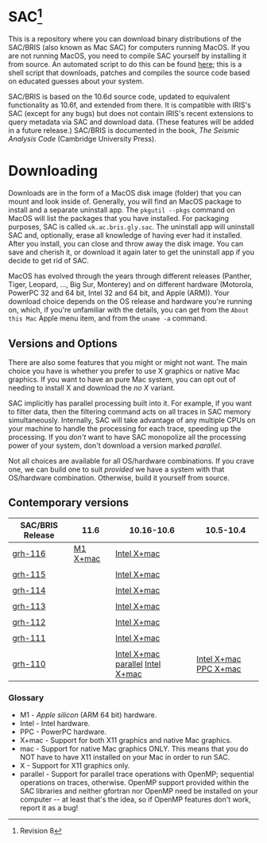 # SAC[^rev]

[^rev]: Revision 8

This is a repository where you can download binary distributions of the
SAC/BRIS (also known as Mac SAC) for computers running MacOS.  If you are
not running MacOS, you need to compile SAC yourself by installing it from
source.  An automated script to do this can be found
[here](https://members.elsi.jp/~george/dobuild.sh); this is a shell script
that downloads, patches and compiles the source code based on educated guesses
about your system.

SAC/BRIS is based on the 10.6d source code, updated to equivalent functionality
as 10.6f, and extended from there.  It is compatible with IRIS's SAC (except
for any bugs) but does not contain IRIS's recent extensions to query metadata
via SAC and download data.  (These features will be added in a future release.)
SAC/BRIS is documented in the book, *The Seismic Analysis Code* (Cambridge
University Press).

# Downloading

Downloads are in the form of a MacOS disk image (folder) that you can mount
and look inside of.  Generally, you will find an MacOS package to install and
a separate uninstall app.  The `pkgutil --pkgs` command on MacOS will list the 
packages that you have installed.  For packaging purposes, SAC is called
`uk.ac.bris.gly.sac`.  The uninstall app will uninstall SAC and, optionally,
erase all knowledge of having ever
had it installed.  After you install, you can close and throw away the disk
image.  You can save and cherish it, or download it again later to get the
uninstall app if you decide to get rid of SAC.

MacOS has evolved through the years through different releases (Panther,
Tiger, Leopard, ..., Big Sur, Monterey) and on different hardware
(Motorola, PowerPC 32 and 64 bit, Intel 32 and 64 bit, and Apple (ARM)).
Your download choice depends on the OS release and hardware you're running
on, which, if you're unfamiliar with the details, you can get from the
`About this Mac` Apple menu item, and from the `uname -a` command.

## Versions and Options

There are also some features that you might or might not want.  The main choice
you have is whether you prefer to use X graphics or native Mac graphics.  If
you want to have an pure Mac system, you can opt out of needing to install X and
download the *no X* variant.

SAC implicitly has parallel processing built into it.  For example, if you
want to filter data, then the filtering command acts on all traces in SAC
memory simultaneously.  Internally, SAC will take advantage of any multiple 
CPUs on your machine to handle the processing for each trace, speeding up the
processing.  If you *don't* want to have SAC monopolize all the processing
power of your system, don't download a version marked *parallel*.

Not all choices are available for all OS/hardware combinations.  If you
crave one, we can build one to suit *provided* we have a system with that
OS/hardware combination.  Otherwise, build it yourself from source.

## Contemporary versions

| SAC/BRIS Release | 11.6 | 10.16-10.6 | 10.5-10.4 |
| ---------------- | -----| ---------- | --------- |
| [grh-116](https://members.elsi.jp/~george/sac-bugs.html#grh115) | [M1 X+mac](https://members.elsi.jp/~george/MacSAC-grh116-11.6a.dmg) | [Intel X+mac](https://members.elsi.jp/~george/sac-bugs.html#grh115)  | |
| | | | |
| [grh-115](https://members.elsi.jp/~george/sac-bugs.html#grh115) | | [Intel X+mac](https://members.elsi.jp/~george/MacSAC-grh115-10.9i.dmg) | |
| | | | |
| [grh-114](https://members.elsi.jp/~george/sac-bugs.html#grh114) | | [Intel X+mac](https://members.elsi.jp/~george/MacSAC-grh114-10.9i.dmg) | |
| | | | |
| [grh-113](https://members.elsi.jp/~george/sac-bugs.html#grh113) | | [Intel X+mac](http://www1.gly.bris.ac.uk/MacSAC/MacSAC-grh113-10.9i.dmg) | |
| | | | |
| [grh-112](https://members.elsi.jp/~george/sac-bugs.html#grh112) | | [Intel X+mac](http://www1.gly.bris.ac.uk/MacSAC/MacSAC-grh112-10.9i.dmg) | |
| | | | |
| [grh-111](https://members.elsi.jp/~george/sac-bugs.html#grh111) | | [Intel X+mac](http://www1.gly.bris.ac.uk/MacSAC/MacSAC-grh111-10.9j.dmg) | |
| | | | |
| [grh-110](https://members.elsi.jp/~george/sac-bugs.html#grh110) | | [Intel X+mac parallel](http://www1.gly.bris.ac.uk/MacSAC/MacSAC-grh110-10.6jP.dmg) [Intel X+mac](http://www1.gly.bris.ac.uk/MacSAC/MacSAC-grh110-10.6i.dmg) | [Intel X+mac](http://www1.gly.bris.ac.uk/MacSAC/MacSAC-grh110-10.4i.dmg) [PPC   X+mac](http://www1.gly.bris.ac.uk/MacSAC/MacSAC-grh110-10.4p.dmg) |


### Glossary
* M1 - *Apple silicon* (ARM 64 bit) hardware.
* Intel - Intel hardware.
* PPC - PowerPC hardware.
* X+mac - Support for both X11 graphics and native Mac graphics.
* mac - Support for native Mac graphics ONLY. This means that you do NOT have to have X11 installed on your Mac in order to run SAC.
* X - Support for X11 graphics only.
* parallel - Support for parallel trace operations with OpenMP; sequential
operations on traces, otherwise.  OpenMP support provided within the SAC
libraries and neither gfortran nor OpenMP need be installed on your computer --
at least that's the idea, so if OpenMP features don't work, report it as a bug!
